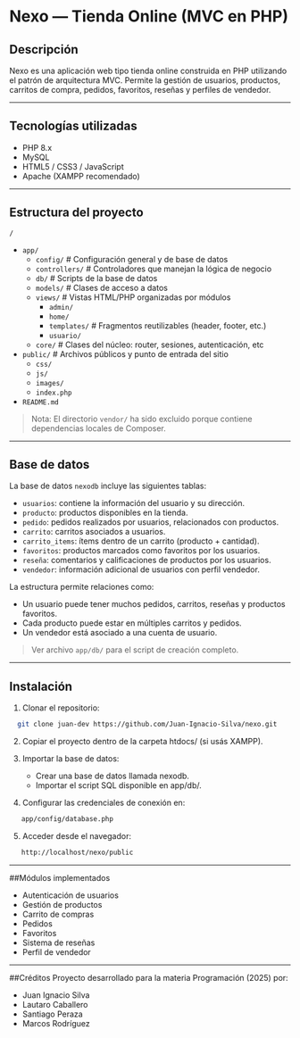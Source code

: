 # Nexo — Tienda Online (MVC en PHP)

## Descripción

Nexo es una aplicación web tipo tienda online construida en PHP utilizando el patrón de arquitectura MVC. Permite la gestión de usuarios, productos, carritos de compra, pedidos, favoritos, reseñas y perfiles de vendedor.

---

## Tecnologías utilizadas

- PHP 8.x
- MySQL
- HTML5 / CSS3 / JavaScript
- Apache (XAMPP recomendado)

---

## Estructura del proyecto
`/`
- `app/`
	- `config/` # Configuración general y de base de datos
	- `controllers/` # Controladores que manejan la lógica de negocio
	- `db/` # Scripts de la base de datos
	- `models/` # Clases de acceso a datos
	- `views/` # Vistas HTML/PHP organizadas por módulos
		- `admin/`
		- `home/`
		- `templates/` # Fragmentos reutilizables (header, footer, etc.)
		- `usuario/`
	- `core/` # Clases del núcleo: router, sesiones, autenticación, etc
- `public/` # Archivos públicos y punto de entrada del sitio
	- `css/`
	- `js/`
	- `images/`
	- `index.php`
-	`README.md`

> Nota: El directorio `vendor/` ha sido excluido porque contiene dependencias locales de Composer.

---

## Base de datos

La base de datos `nexodb` incluye las siguientes tablas:

- `usuarios`: contiene la información del usuario y su dirección.
- `producto`: productos disponibles en la tienda.
- `pedido`: pedidos realizados por usuarios, relacionados con productos.
- `carrito`: carritos asociados a usuarios.
- `carrito_items`: ítems dentro de un carrito (producto + cantidad).
- `favoritos`: productos marcados como favoritos por los usuarios.
- `reseña`: comentarios y calificaciones de productos por los usuarios.
- `vendedor`: información adicional de usuarios con perfil vendedor.

La estructura permite relaciones como:
- Un usuario puede tener muchos pedidos, carritos, reseñas y productos favoritos.
- Cada producto puede estar en múltiples carritos y pedidos.
- Un vendedor está asociado a una  cuenta de usuario.

> Ver archivo `app/db/` para el script de creación completo.

---

## Instalación

1. Clonar el repositorio:
```bash
  git clone juan-dev https://github.com/Juan-Ignacio-Silva/nexo.git
```
2. Copiar el proyecto dentro de la carpeta htdocs/ (si usás XAMPP).

3. Importar la base de datos:
	- Crear una base de datos llamada nexodb.
	- Importar el script SQL disponible en app/db/.

4. Configurar las credenciales de conexión en:
```bash
   app/config/database.php
```
5. Acceder desde el navegador:
```bash
   http://localhost/nexo/public
```
---
##Módulos implementados
- Autenticación de usuarios
- Gestión de productos
- Carrito de compras
- Pedidos
- Favoritos
- Sistema de reseñas
- Perfil de vendedor

---

##Créditos
Proyecto desarrollado para la materia Programación (2025) por:
- Juan Ignacio Silva
- Lautaro Caballero
- Santiago Peraza
- Marcos Rodríguez
